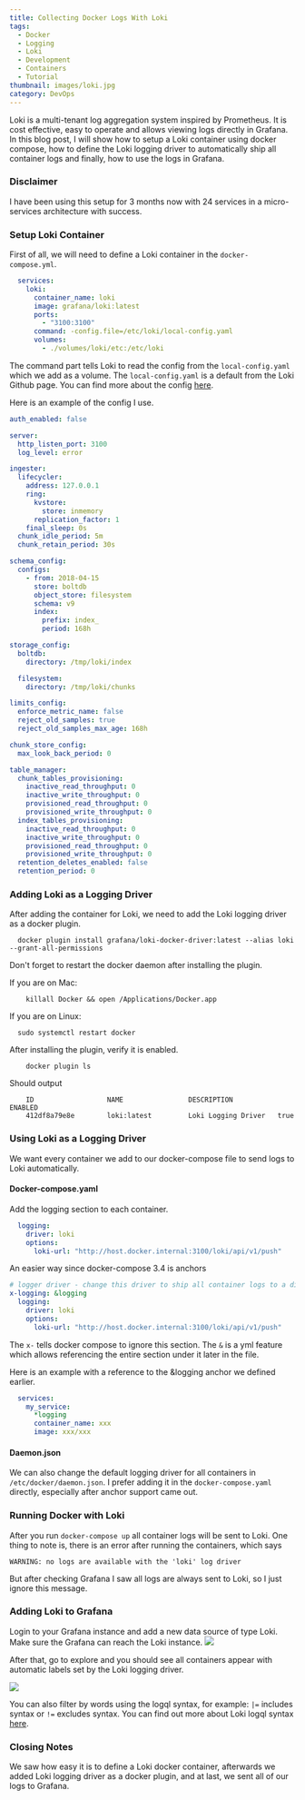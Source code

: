 ```yaml
---
title: Collecting Docker Logs With Loki
tags:
  - Docker
  - Logging
  - Loki
  - Development
  - Containers
  - Tutorial
thumbnail: images/loki.jpg
category: DevOps
---
```

Loki is a multi-tenant log aggregation system inspired by Prometheus. 
It is cost effective, easy to operate and allows viewing logs directly in Grafana.
In this blog post, I will show how to setup a Loki container using docker compose, how to define the Loki logging driver to automatically ship all container logs and finally, how to use the logs in Grafana.

### Disclaimer
I have been using this setup for 3 months now with 24 services in a micro-services architecture with success.

### Setup Loki Container
First of all, we will need to define a Loki container in the `docker-compose.yml`.

```yaml
  services:
    loki:
      container_name: loki
      image: grafana/loki:latest
      ports:
        - "3100:3100"
      command: -config.file=/etc/loki/local-config.yaml
      volumes:
        - ./volumes/loki/etc:/etc/loki
```

The command part tells Loki to read the config from the `local-config.yaml` which we add as a volume.
The `local-config.yaml` is a default from the Loki Github page. You can find more about the config [here](https://github.com/grafana/loki/blob/master/docs/configuration/README.md).

Here is an example of the config I use.
```yaml
auth_enabled: false

server:
  http_listen_port: 3100
  log_level: error

ingester:
  lifecycler:
    address: 127.0.0.1
    ring:
      kvstore:
        store: inmemory
      replication_factor: 1
    final_sleep: 0s
  chunk_idle_period: 5m
  chunk_retain_period: 30s

schema_config:
  configs:
    - from: 2018-04-15
      store: boltdb
      object_store: filesystem
      schema: v9
      index:
        prefix: index_
        period: 168h

storage_config:
  boltdb:
    directory: /tmp/loki/index

  filesystem:
    directory: /tmp/loki/chunks

limits_config:
  enforce_metric_name: false
  reject_old_samples: true
  reject_old_samples_max_age: 168h

chunk_store_config:
  max_look_back_period: 0

table_manager:
  chunk_tables_provisioning:
    inactive_read_throughput: 0
    inactive_write_throughput: 0
    provisioned_read_throughput: 0
    provisioned_write_throughput: 0
  index_tables_provisioning:
    inactive_read_throughput: 0
    inactive_write_throughput: 0
    provisioned_read_throughput: 0
    provisioned_write_throughput: 0
  retention_deletes_enabled: false
  retention_period: 0
```

### Adding Loki as a Logging Driver
After adding the container for Loki, we need to add the Loki logging driver as a docker plugin.
```shell script
  docker plugin install grafana/loki-docker-driver:latest --alias loki --grant-all-permissions
```
Don't forget to restart the docker daemon after installing the plugin.

If you are on Mac:
```shell script
	killall Docker && open /Applications/Docker.app
```
If you are on Linux:
```shell script
  sudo systemctl restart docker
```

After installing the plugin, verify it is enabled.
```shell script
    docker plugin ls
```
Should output
```log
    ID                  NAME                DESCRIPTION           ENABLED
    412df8a79e8e        loki:latest         Loki Logging Driver   true
```

### Using Loki as a Logging Driver
We want every container we add to our docker-compose file to send logs to Loki automatically. 
#### Docker-compose.yaml
Add the logging section to each container.
```yaml
  logging:
    driver: loki
    options:
      loki-url: "http://host.docker.internal:3100/loki/api/v1/push"
```

An easier way since docker-compose 3.4 is anchors

```yaml
# logger driver - change this driver to ship all container logs to a different location
x-logging: &logging
  logging:
    driver: loki
    options:
      loki-url: "http://host.docker.internal:3100/loki/api/v1/push"
```
The `x-` tells docker compose to ignore this section. The `&` is a yml feature which allows referencing the entire section under it later in the file.

Here is an example with a reference to the &logging anchor we defined earlier.
```yaml
  services:
    my_service:
      *logging
      container_name: xxx
      image: xxx/xxx
```
#### Daemon.json
We can also change the default logging driver for all containers in `/etc/docker/daemon.json`.
I prefer adding it in the `docker-compose.yaml` directly, especially after anchor support came out.

### Running Docker with Loki
After you run `docker-compose up` all container logs will be sent to Loki.
One thing to note is, there is an error after running the containers, which says
```log
WARNING: no logs are available with the 'loki' log driver
```
But after checking Grafana I saw all logs are always sent to Loki, so I just ignore this message.

### Adding Loki to Grafana
Login to your Grafana instance and add a new data source of type Loki. Make sure the Grafana can reach the Loki instance.
![](./adding-loki.png)

After that, go to explore and you should see all containers appear with automatic labels set by the Loki logging driver.

![](./grafana-loki.png)

You can also filter by words using the logql syntax, for example: `|=` includes syntax or `!=` excludes syntax. You can find out more about Loki logql syntax [here](https://github.com/grafana/loki/blob/master/docs/logql.md).

### Closing Notes
We saw how easy it is to define a Loki docker container, afterwards we added Loki logging driver as a docker plugin, and at last, we sent all of our logs to Grafana.
